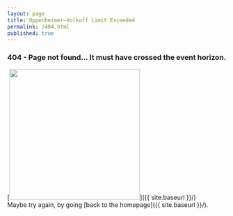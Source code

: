 ```yaml
---
layout: page
title: Oppenheimer–Volkoff Limit Exceeded
permalink: /404.html
published: true
---
```

### 404 - Page not found... It must have crossed the event horizon.
[<img src="{{ site.baseurl }}/images/404.jpg" style="width: 300px;"/>]({{ site.baseurl }}/)  
Maybe try again, by going [back to the homepage]({{ site.baseurl }}/).
